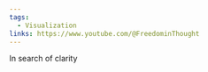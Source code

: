 ```yaml
---
tags:
  - Visualization
links: https://www.youtube.com/@FreedominThought
---
```

In search of clarity